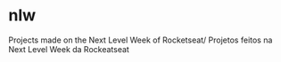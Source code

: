 # nlw
Projects made on the  Next Level Week of Rocketseat/ Projetos feitos na Next Level Week da Rockeatseat
